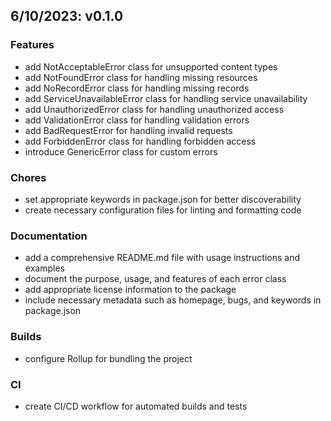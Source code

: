 ## 6/10/2023: v0.1.0

### Features

- add NotAcceptableError class for unsupported content types
- add NotFoundError class for handling missing resources
- add NoRecordError class for handling missing records
- add ServiceUnavailableError class for handling service unavailability
- add UnauthorizedError class for handling unauthorized access
- add ValidationError class for handling validation errors
- add BadRequestError for handling invalid requests
- add ForbiddenError class for handling forbidden access
- introduce GenericError class for custom errors

### Chores

- set appropriate keywords in package.json for better discoverability
- create necessary configuration files for linting and formatting code

### Documentation

- add a comprehensive README.md file with usage instructions and examples
- document the purpose, usage, and features of each error class
- add appropriate license information to the package
- include necessary metadata such as homepage, bugs, and keywords in package.json

### Builds

- configure Rollup for bundling the project

### CI

- create CI/CD workflow for automated builds and tests

